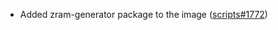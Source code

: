 - Added zram-generator package to the image ([scripts#1772](https://github.com/flatcar/scripts/pull/1772))
